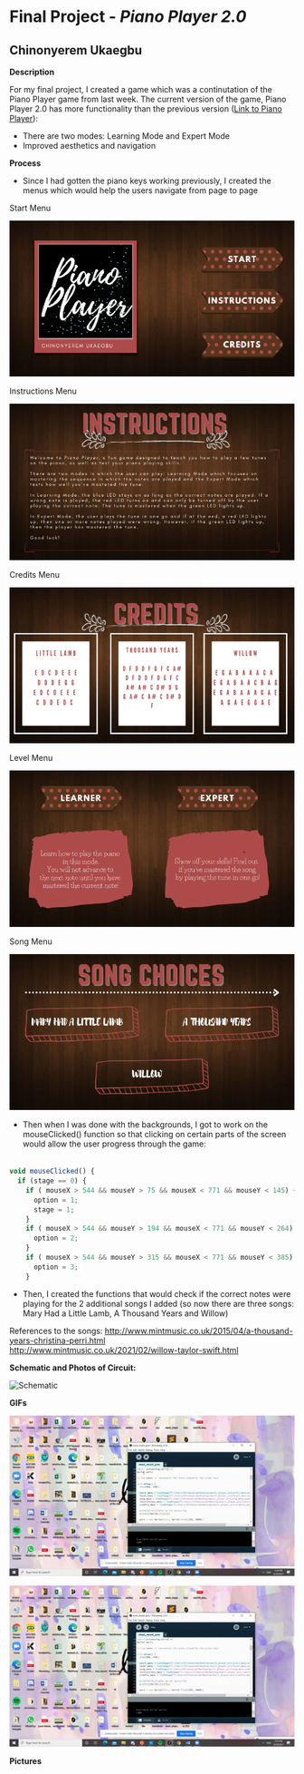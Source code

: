 # Final Project - *Piano Player 2.0*

## Chinonyerem Ukaegbu

**Description**

For my final project, I created a game which was a continutation of the Piano Player game from last week.
The current version of the game, Piano Player 2.0 has more functionality than the previous version ([Link to Piano Player](https://github.com/ChinoUkaegbu/IntrotoIM/tree/main/April13)):

+ There are two modes: Learning Mode and Expert Mode
+ Improved aesthetics and navigation

**Process**

+ Since I had gotten the piano keys working previously, I created the menus which would help the users navigate from page to page

Start Menu

![start_menu](images/start_menu.png)

Instructions Menu

![instructions_menu](images/instructions_menu.png)

Credits Menu

![credits_menu](images/credits_menu.png)

Level Menu

![level_menu](images/level_menu.png)

Song Menu

![song_menu](images/song_menu.png)

+ Then when I was done with the backgrounds, I got to work on the mouseClicked() function so that clicking on certain parts of the screen would allow the user progress through the game:

```js

void mouseClicked() {
  if (stage == 0) {
    if ( mouseX > 544 && mouseY > 75 && mouseX < 771 && mouseY < 145) { // start
      option = 1;
      stage = 1;
    }
    if ( mouseX > 544 && mouseY > 194 && mouseX < 771 && mouseY < 264) { // instructions
      option = 2;
    }
    if ( mouseX > 544 && mouseY > 315 && mouseX < 771 && mouseY < 385) { // credits
      option = 3;
    }

```

+ Then, I created the functions that would check if the correct notes were playing for the 2 additional songs I added (so now there are three songs: Mary Had a Little Lamb, A Thousand Years and Willow)

References to the songs: http://www.mintmusic.co.uk/2015/04/a-thousand-years-christina-perri.html \
http://www.mintmusic.co.uk/2021/02/willow-taylor-swift.html

**Schematic and Photos of Circuit:**

![Schematic](images/Screenshot%20(406).jpeg)


**GIFs**

![creditsDemo](images/credits_demo.gif)

![instructionsDemo](images/instructions_demo.gif)

**Pictures**

